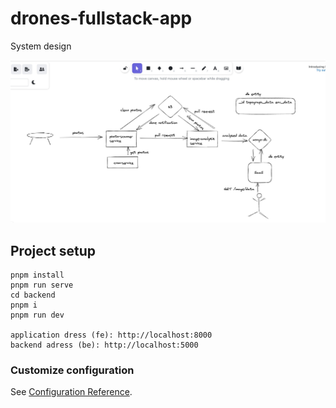 # drones-fullstack-app
System design

![](./resources/diagram.jpeg)
## Project setup
```
pnpm install
pnpm run serve
cd backend
pnpm i
pnpm run dev

application dress (fe): http://localhost:8000
backend adress (be): http://localhost:5000

```
### Customize configuration
See [Configuration Reference](https://cli.vuejs.org/config/).

